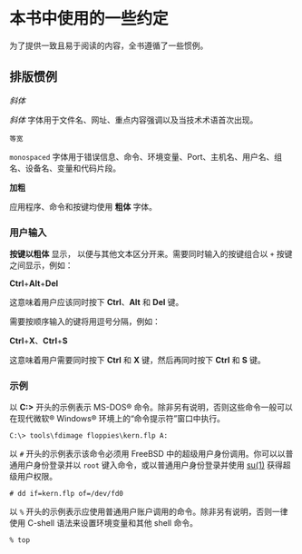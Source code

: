 # 本书中使用的一些约定

为了提供一致且易于阅读的内容，全书遵循了一些惯例。

## 排版惯例

*斜体*

*斜体* 字体用于文件名、网址、重点内容强调以及当技术术语首次出现。

`等宽`

`monospaced` 字体用于错误信息、命令、环境变量、Port、主机名、用户名、组名、设备名、变量和代码片段。

**加粗**

应用程序、命令和按键均使用 **粗体** 字体。

### 用户输入

**按键以粗体** 显示， 以便与其他文本区分开来。需要同时输入的按键组合以 `+` 按键之间显示，例如：

**Ctrl**+**Alt**+**Del**

这意味着用户应该同时按下 **Ctrl**、**Alt** 和 **Del** 键。

需要按顺序输入的键将用逗号分隔，例如：

**Ctrl**+**X**、**Ctrl**+**S**

这意味着用户需要同时按下 **Ctrl** 和 **X** 键，然后再同时按下 **Ctrl** 和 **S** 键。

### 示例

以 **C:>** 开头的示例表示 MS-DOS® 命令。除非另有说明，否则这些命令一般可以在现代微软® Windows® 环境上的“命令提示符”窗口中执行。

```
C:\> tools\fdimage floppies\kern.flp A:
```

以 `#` 开头的示例表示该命令必须用 FreeBSD 中的超级用户身份调用。你可以以普通用户身份登录并以 `root` 键入命令，或以普通用户身份登录并使用 [su(1)](https://man.freebsd.org/cgi/man.cgi?query=su&sektion=1&format=html) 获得超级用户权限。

```
# dd if=kern.flp of=/dev/fd0
```

以 `%` 开头的示例表示应使用普通用户账户调用的命令。除非另有说明，否则一律使用 C-shell 语法来设置环境变量和其他 shell 命令。

```
% top
```
